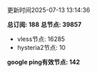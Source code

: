 更新时间2025-07-13 13:14:36

**总订阅: 188**
**总节点: 39857**
- vless节点: 16285
- hysteria2节点: 10

**google ping有效节点: 142**
